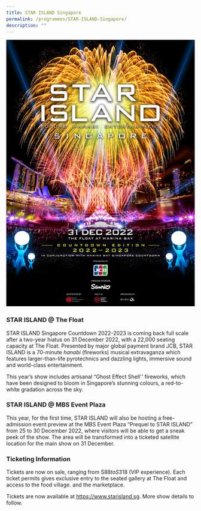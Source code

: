 ```yaml
---
title: STAR ISLAND Singapore
permalink: /programmes/STAR-ISLAND-Singapore/
description: ""
---
```

![Star Island](/images/KV_0918.jpeg)

  

### STAR ISLAND @ The Float

  

STAR ISLAND Singapore Countdown 2022-2023 is coming back full scale after a two-year hiatus on 31 December 2022, with a 22,000 seating capacity at The Float. Presented by major global payment brand JCB, STAR ISLAND is a 70-minute _hanabi_ (fireworks) musical extravaganza which features larger-than-life pyrotechnics and dazzling lights, immersive sound and world-class entertainment.

  

This year’s show includes artisanal “Ghost Effect Shell'' fireworks, which have been designed to bloom in Singapore’s stunning colours, a red-to-white gradation across the sky.

  

### STAR ISLAND @ MBS Event Plaza

  

This year, for the first time, STAR ISLAND will also be hosting a free-admission event preview at the MBS Event Plaza “Prequel to STAR ISLAND” from 25 to 30 December 2022, where visitors will be able to get a sneak peek of the show. The area will be transformed into a ticketed satellite location for the main show on 31 December.

  

### Ticketing Information


Tickets are now on sale, ranging from S$88 to S$318 (VIP experience). Each ticket permits gives exclusive entry to the seated gallery at The Float and access to the food village. and the marketplace.

Tickets are now available at https://www.starisland.sg. More show details to follow.